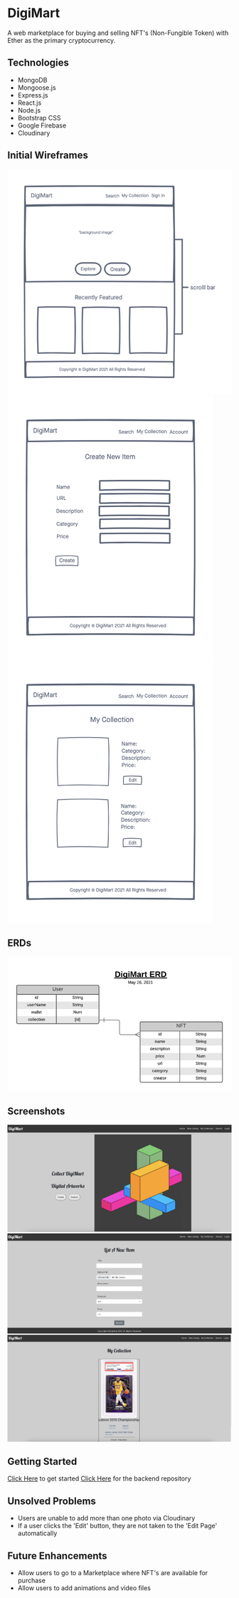 # DigiMart

A web marketplace for buying and selling NFT's (Non-Fungible Token) with Ether as the primary cryptocurrency.

## Technologies
- MongoDB
- Mongoose.js
- Express.js
- React.js
- Node.js
- Bootstrap CSS
- Google Firebase
- Cloudinary

## Initial Wireframes
![wireframe](./public/media/images/Digimart-homepage.png)
![wireframe](./public/media/images/Digimart-create.png)
![wireframe](./public/media/images/DigiMart-my-collection.png)

## ERDs
![wireframe](./public/media/images/DigiMart-ERD.png)

## Screenshots
![wireframe](./public/media/images/screenshot-mainpage.png)
![wireframe](./public/media/images/screenshot-formpage.png)
![wireframe](./public/media/images/screenshot-collectionspage.png)

## Getting Started
[Click Here](https://digimart-app.netlify.app) to get started
[Click Here](https://github.com/jchoi192/digimart-backend) for the backend repository

## Unsolved Problems
- Users are unable to add more than one photo via Cloudinary
- If a user clicks the 'Edit' button, they are not taken to the 'Edit Page' automatically

## Future Enhancements
- Allow users to go to a Marketplace where NFT's are available for purchase
- Allow users to add animations and video files
